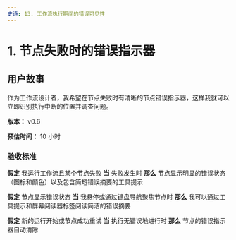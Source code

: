 ```yaml
---
史诗: 13. 工作流执行期间的错误可见性
---
```


# 1. 节点失败时的错误指示器

## 用户故事
作为工作流设计者，我希望在节点失败时有清晰的节点错误指示器，这样我就可以立即识别执行中断的位置并调查问题。

**版本：** v0.6

**预估时间：** 10 小时

### 验收标准
**假定** 我运行工作流且某个节点失败
**当** 失败发生时
**那么** 节点显示明显的错误状态（图标和颜色）以及包含简短错误摘要的工具提示

**假定** 节点显示错误状态
**当** 我悬停或通过键盘导航聚焦节点时
**那么** 我可以通过工具提示和屏幕阅读器标签阅读简洁的错误摘要

**假定** 新的运行开始或节点成功重试
**当** 执行无错误地进行时
**那么** 节点的错误指示器自动清除